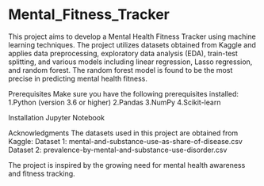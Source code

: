 # Mental_Fitness_Tracker
This project aims to develop a Mental Health Fitness Tracker using machine learning techniques. The project utilizes datasets obtained from Kaggle and applies data preprocessing, exploratory data analysis (EDA), train-test splitting, and various models including linear regression, Lasso regression, and random forest. The random forest model is found to be the most precise in predicting mental health fitness.

Prerequisites Make sure you have the following prerequisites installed: 1.Python (version 3.6 or higher) 2.Pandas 3.NumPy 4.Scikit-learn

Installation Jupyter Notebook

Acknowledgments The datasets used in this project are obtained from Kaggle: Dataset 1: mental-and-substance-use-as-share-of-disease.csv Dataset 2: prevalence-by-mental-and-substance-use-disorder.csv

The project is inspired by the growing need for mental health awareness and fitness tracking.
